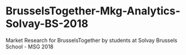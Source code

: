 # BrusselsTogether-Mkg-Analytics-Solvay-BS-2018
Market Research for BrusselsTogether by students at Solvay Brussels School - MSG 2018
